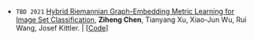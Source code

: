 - ``TBD 2021`` 
[Hybrid Riemannian Graph-Embedding Metric Learning for Image Set Classification](https://ieeexplore.ieee.org/stamp/stamp.jsp?arnumber=9540380),
**Ziheng Chen**, Tianyang Xu, Xiao-Jun Wu, Rui Wang, Josef Kittler. 
\|
[[Code](https://github.com/GitZH-Chen/HRGEML-v-1)]